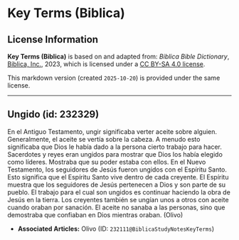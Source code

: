 # Key Terms (Biblica)

## License Information

**Key Terms (Biblica)** is based on and adapted from: _Biblica Bible Dictionary_, [Biblica, Inc.](https://www.biblica.com/), 2023, which is licensed under a [CC BY-SA 4.0 license](https://creativecommons.org/licenses/by-sa/4.0/legalcode.en).

This markdown version (created `2025-10-20`) is provided under the same license.



--------------------------------

## Ungido (id: 232329)

En el Antiguo Testamento, ungir significaba verter aceite sobre alguien. Generalmente, el aceite se vertía sobre la cabeza. A menudo esto significaba que Dios le había dado a la persona cierto trabajo para hacer. Sacerdotes y reyes eran ungidos para mostrar que Dios los había elegido como líderes. Mostraba que su poder estaba con ellos. En el Nuevo Testamento, los seguidores de Jesús fueron ungidos con el Espíritu Santo. Esto significa que el Espíritu Santo vive dentro de cada creyente. El Espíritu muestra que los seguidores de Jesús pertenecen a Dios y son parte de su pueblo. El trabajo para el cual son ungidos es continuar haciendo la obra de Jesús en la tierra. Los creyentes también se ungían unos a otros con aceite cuando oraban por sanación. El aceite no sanaba a las personas, sino que demostraba que confiaban en Dios mientras oraban. (Olivo)

* **Associated Articles:** Olivo (ID: `232111@BiblicaStudyNotesKeyTerms`)

